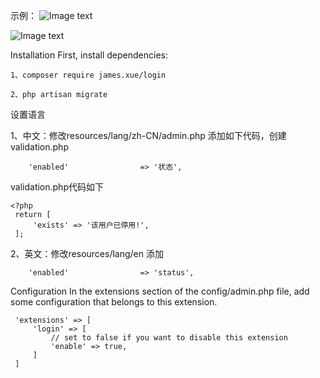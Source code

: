 示例：
![Image text](https://github.com/xiaoxuan6/login/blob/master/login.png)

![Image text](https://github.com/xiaoxuan6/login/blob/master/user.png)

Installation
First, install dependencies:

    1、composer require james.xue/login
    
    2、php artisan migrate
 
    
设置语言
    
   1、中文：修改resources/lang/zh-CN/admin.php 添加如下代码，创建validation.php
    
        'enabled'                => '状态',
        
   validation.php代码如下
    
    <?php
     return [
         'exists' => '该用户已停用!',
     ];
        
   2、英文：修改resources/lang/en 添加
        
        'enabled'                => 'status',
        
Configuration
 In the extensions section of the config/admin.php file, add some configuration that belongs to this extension.
 
     'extensions' => [
         'login' => [
             // set to false if you want to disable this extension
             'enable' => true,
         ]
     ]
     

